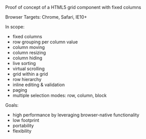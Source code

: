 Proof of concept of a HTML5 grid component with fixed columns

Browser Targets: Chrome, Safari, IE10+

In scope:
- fixed columns
- row grouping per column value
- column moving
- column resizing
- column hiding
- live sorting
- virtual scrolling
- grid within a grid
- row hierarchy
- inline editing & validation
- paging
- multiple selection modes: row, column, block

Goals:
- high performance by leveraging browser-native functionality
- low footprint
- portability
- flexibility
